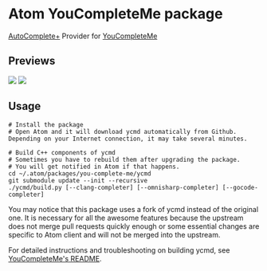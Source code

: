 # Atom YouCompleteMe package

[AutoComplete+](https://github.com/atom-community/autocomplete-plus) Provider for [YouCompleteMe](https://github.com/Valloric/YouCompleteMe)

## Previews

![](https://cloud.githubusercontent.com/assets/2141853/7626423/79024212-fa3b-11e4-941e-e014a8e5b0df.gif)
![](https://cloud.githubusercontent.com/assets/2141853/7626422/7901f352-fa3b-11e4-8007-82ab514fb8e9.gif)

## Usage

```
# Install the package
# Open Atom and it will download ycmd automatically from Github. Depending on your Internet connection, it may take several minutes.

# Build C++ components of ycmd
# Sometimes you have to rebuild them after upgrading the package.
# You will get notified in Atom if that happens.
cd ~/.atom/packages/you-complete-me/ycmd
git submodule update --init --recursive
./ycmd/build.py [--clang-completer] [--omnisharp-completer] [--gocode-completer]
```

You may notice that this package uses a fork of ycmd instead of the original one. It is necessary for all the awesome features because the upstream does not merge pull requests quickly enough or some essential changes are specific to Atom client and will not be merged into the upstream.

For detailed instructions and troubleshooting on building ycmd, see [YouCompleteMe's README](https://github.com/Valloric/YouCompleteMe/blob/master/README.md#installation).
